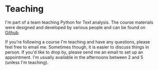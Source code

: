 # Teaching


I'm part of a team teaching Python for Text analysis. The course materials were designed and developed by various people and can be found on [Github](https://github.com/cltl/python-for-text-analysis).

If you're following a course I'm teaching and have any questions, please feel free to email me. Sometimes though, it is easier to discuss things in person. If you'd like to drop by, please send me an email to set up an appointment. I'm usually available in the afternoons between 2 and 5 (unless I'm teaching).  
